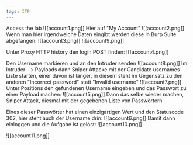 ```yaml
---
tags: ITP
---
```

Access the lab
![[account1.png]]
Hier auf "My Account"
![[account2.png]]
Wenn man hier irgendwelche Daten eingibt werden diese in Burp Suite abgefangen:
![[account3.png]]
![[account9.png]]

Unter Proxy HTTP history den login POST finden:
![[account4.png]]

Den Username markieren und an den Intruder senden
![[account8.png]]
Im Intruder --> Payloads dann Sniper Attacke mit der Candidate usernames Liste starten, einer davon ist länger, in diesem steht im Gegensatz zu den anderen "Incorrect password" statt "Invalid username"
![[account7.png]]
Unter Positions den gefundenen Username eingeben und das Passwort zu einer Payload machen:
![[account5.png]]
Dann das selbe wieder machen, Sniper Attack, diesmal mit der gegebenen Liste von Passwörtern

Eines dieser Passwörter hat einen einzigartigen Wert und den Statuscode 302, hier steht auch der Username drin:
![[account6.png]]
Damit dann einloggen und die Aufgabe ist gelöst:
![[account10.png]]

![[account11.png]]